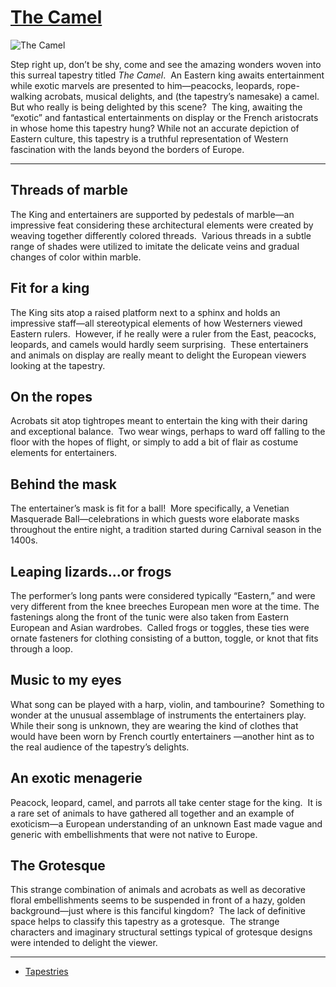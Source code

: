 # [The Camel](http://artstories.artsmia.org/#/o/566)
![The Camel](http://api.artsmia.org/images/566/large.jpg)

Step right up, don’t be shy, come and see the amazing wonders woven into this surreal tapestry titled *The Camel*.  An Eastern king awaits entertainment while exotic marvels are presented to him—peacocks, leopards, rope-walking acrobats, musical delights, and (the tapestry’s namesake) a camel.  But who really is being delighted by this scene?  The king, awaiting the “exotic” and fantastical entertainments on display or the French aristocrats in whose home this tapestry hung? While not an accurate depiction of Eastern culture, this tapestry is a truthful representation of Western fascination with the lands beyond the borders of Europe.  

---

## Threads of marble

The King and entertainers are supported by pedestals of marble—an impressive feat considering these architectural elements were created by weaving together differently colored threads.  Various threads in a subtle range of shades were utilized to imitate the delicate veins and gradual changes of color within marble.

## Fit for a king

The King sits atop a raised platform next to a sphinx and holds an impressive staff—all stereotypical elements of how Westerners viewed Eastern rulers.  However, if he really were a ruler from the East, peacocks, leopards, and camels would hardly seem surprising.  These entertainers and animals on display are really meant to delight the European viewers looking at the tapestry.

## On the ropes

Acrobats sit atop tightropes meant to entertain the king with their daring and exceptional balance.  Two wear wings, perhaps to ward off falling to the floor with the hopes of flight, or simply to add a bit of flair as costume elements for entertainers.

## Behind the mask

The entertainer’s mask is fit for a ball!  More specifically, a Venetian Masquerade Ball—celebrations in which guests wore elaborate masks throughout the entire night, a tradition started during Carnival season in the 1400s.

## Leaping lizards...or frogs

The performer’s long pants were considered typically “Eastern,” and were very different from the knee breeches European men wore at the time. The fastenings along the front of the tunic were also taken from Eastern European and Asian wardrobes.  Called frogs or toggles, these ties were ornate fasteners for clothing consisting of a button, toggle, or knot that fits through a loop.

## Music to my eyes

What song can be played with a harp, violin, and tambourine?  Something to wonder at the unusual assemblage of instruments the entertainers play.  While their song is unknown, they are wearing the kind of clothes that would have been worn by French courtly entertainers —another hint as to the real audience of the tapestry’s delights.

## An exotic menagerie

Peacock, leopard, camel, and parrots all take center stage for the king.  It is a rare set of animals to have gathered all together and an example of exoticism—a European understanding of an unknown East made vague and generic with embellishments that were not native to Europe.

## The Grotesque

This strange combination of animals and acrobats as well as decorative floral embellishments seems to be suspended in front of a hazy, golden background—just where is this fanciful kingdom?  The lack of definitive space helps to classify this tapestry as a grotesque.  The strange characters and imaginary structural settings typical of grotesque designs were intended to delight the viewer.

---

* [Tapestries](../stories/tapestries.md)
